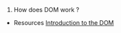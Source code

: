 1.  How does DOM work ?

- Resources 
[Introduction to the DOM](https://developer.mozilla.org/en-US/docs/Web/API/Document_Object_Model/Introduction)
